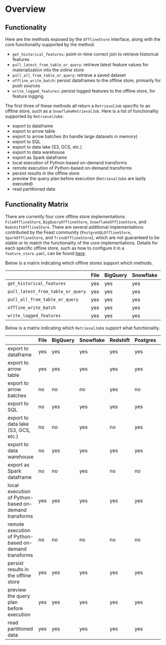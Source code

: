 # Overview

## Functionality

Here are the methods exposed by the `OfflineStore` interface, along with the core functionality supported by the method:
* `get_historical_features`: point-in-time correct join to retrieve historical features
* `pull_latest_from_table_or_query`: retrieve latest feature values for materialization into the online store
* `pull_all_from_table_or_query`: retrieve a saved dataset
* `offline_write_batch`: persist dataframes to the offline store, primarily for push sources
* `write_logged_features`: persist logged features to the offline store, for feature logging

The first three of these methods all return a `RetrievalJob` specific to an offline store, such as a `SnowflakeRetrievalJob`. Here is a list of functionality supported by `RetrievalJob`s:
* export to dataframe
* export to arrow table
* export to arrow batches (to handle large datasets in memory)
* export to SQL
* export to data lake (S3, GCS, etc.)
* export to data warehouse
* export as Spark dataframe
* local execution of Python-based on-demand transforms
* remote execution of Python-based on-demand transforms
* persist results in the offline store
* preview the query plan before execution (`RetrievalJob`s are lazily executed)
* read partitioned data

## Functionality Matrix

There are currently four core offline store implementations: `FileOfflineStore`, `BigQueryOfflineStore`, `SnowflakeOfflineStore`, and `RedshiftOfflineStore`.
There are several additional implementations contributed by the Feast community  (`PostgreSQLOfflineStore`, `SparkOfflineStore`, and `TrinoOfflineStore`), which are not guaranteed to be stable or to match the functionality of the core implementations.
Details for each specific offline store, such as how to configure it in a `feature_store.yaml`, can be found [here](README.md).

Below is a matrix indicating which offline stores support which methods.

| | File | BigQuery | Snowflake | Redshift | Postgres | Spark | Trino |
| :-------------------------------- | :-- | :-- | :-- | :-- | :-- | :-- | :-- |
| `get_historical_features`         | yes | yes | yes | yes | yes | yes | yes |
| `pull_latest_from_table_or_query` | yes | yes | yes | yes | yes | yes | yes |
| `pull_all_from_table_or_query`    | yes | yes | yes | yes | yes | yes | yes |
| `offline_write_batch`             | yes | yes | yes | yes | no  | no  | no  |
| `write_logged_features`           | yes | yes | yes | yes | no  | no  | no  |


Below is a matrix indicating which `RetrievalJob`s support what functionality.

| | File | BigQuery | Snowflake | Redshift | Postgres | Spark | Trino | DuckDB |
| --------------------------------- | --- | --- | --- | --- | --- | --- | --- | --- |
| export to dataframe                                   | yes | yes | yes | yes | yes | yes | yes | yes | 
| export to arrow table                                 | yes | yes | yes | yes | yes | yes | yes | yes |
| export to arrow batches                               | no  | no  | no  | yes | no  | no  | no  | no  |
| export to SQL                                         | no  | yes | yes | yes | yes | no  | yes | no  |
| export to data lake (S3, GCS, etc.)                   | no  | no  | yes | no  | yes | no  | no  | no  |
| export to data warehouse                              | no  | yes | yes | yes | yes | no  | no  | no  |
| export as Spark dataframe                             | no  | no  | yes | no  | no  | yes | no  | no  |
| local execution of Python-based on-demand transforms  | yes | yes | yes | yes | yes | no  | yes | yes |
| remote execution of Python-based on-demand transforms | no  | no  | no  | no  | no  | no  | no  | no  |
| persist results in the offline store                  | yes | yes | yes | yes | yes | yes | no  | yes |
| preview the query plan before execution               | yes | yes | yes | yes | yes | yes | yes | no  |
| read partitioned data                                 | yes | yes | yes | yes | yes | yes | yes | yes |
